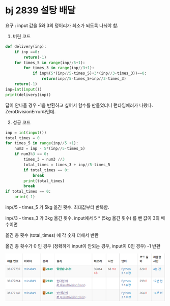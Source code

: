 # bj 2839 설탕 배달

요구 : input 값을 5와 3의 덩어리가 최소가 되도록 나눠야 함.

1. 버린 코드

``` python
def delivery(inp):
    if inp ==0:
        return(-1)
    for times_5 in range(inp//5+1):
        for times_3 in range(inp//3+1):
            if inp%(5*(inp//5-times_5)+3*(inp//3-times_3))==0:
                return(inp//5-times_5+inp//3-times_3)
    return(-1)
inp=int(input())
print(delivery(inp))
```

답이 안나올 경우 -1을 반환하고 싶어서 함수를 만들었더니 런타임에러가 나왔다. ZeroDivisionError라던데.

2. 성공 코드

```python
inp = int(input())
total_times = 0
for times_5 in range(inp//5 +1):
    num3 = inp - 5*(inp//5-times_5)
    if num3%3 == 0:
        times_3 = num3 //3
        total_times = times_3 + inp//5-times_5
        if total_times == 0:
            break
        print(total_times)
        break
if total_times == 0:
    print(-1)
```

inp//5 - times_5 가 5kg 옮긴 횟수. 최대값부터 반복함.

inp//3 - times_3 가 3kg 옮긴 횟수. input에서 5 * (5kg 옮긴 횟수) 를 뺀 값이 3의 배수이면

옮긴 총 횟수 (total_times) 에  각 숫자 더해서 반환

옮긴 총 횟수가 0 인 경우 (정확하게 input이 안되는 경우, input이 0인 경우) -1 반환

![image-20220126205449183](220126_bj.assets/image-20220126205449183.png)